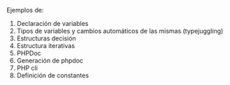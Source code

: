 Ejemplos de:
1.  Declaración de variables
2.  Tipos de variables y cambios automáticos de las mismas (typejuggling)
3.  Estructuras decisión
4.  Estructura iterativas
5.  PHPDoc
6.  Generación de phpdoc
7.  PHP cli
8.  Definición de constantes